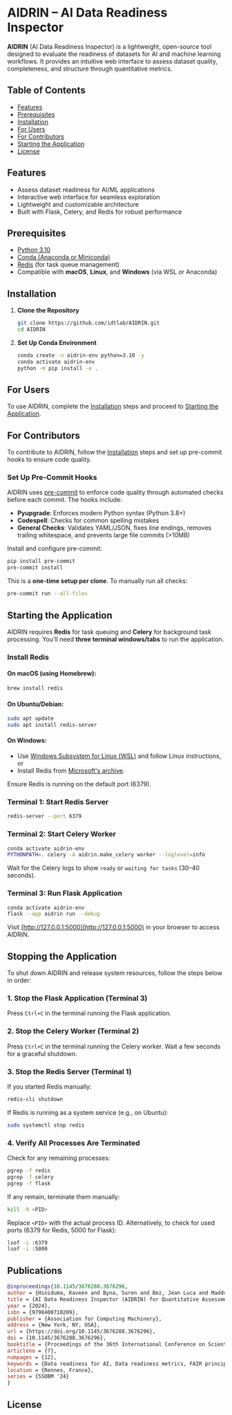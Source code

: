 # AIDRIN – AI Data Readiness Inspector

**AIDRIN** (AI Data Readiness Inspector) is a lightweight, open-source tool designed to evaluate the readiness of datasets for AI and machine learning workflows. It provides an intuitive web interface to assess dataset quality, completeness, and structure through quantitative metrics.

## Table of Contents

- [Features](#features)
- [Prerequisites](#prerequisites)
- [Installation](#installation)
- [For Users](#for-users)
- [For Contributors](#for-contributors)
- [Starting the Application](#starting-the-application)
- [License](#license)

## Features

- Assess dataset readiness for AI/ML applications
- Interactive web interface for seamless exploration
- Lightweight and customizable architecture
- Built with Flask, Celery, and Redis for robust performance

## Prerequisites

- [Python 3.10](https://www.python.org/downloads/release/python-3100/)
- [Conda (Anaconda or Miniconda)](https://docs.conda.io/en/latest/miniconda.html)
- [Redis](https://redis.io/docs/install/install-redis/) (for task queue management)
- Compatible with **macOS**, **Linux**, and **Windows** (via WSL or Anaconda)

## Installation

1. **Clone the Repository**

   ```bash
   git clone https://github.com/idtlab/AIDRIN.git
   cd AIDRIN
   ```

2. **Set Up Conda Environment**

   ```bash
   conda create -n aidrin-env python=3.10 -y
   conda activate aidrin-env
   python -m pip install -e .
   ```

## For Users

To use AIDRIN, complete the [Installation](#installation) steps and proceed to [Starting the Application](#starting-the-application).

## For Contributors

To contribute to AIDRIN, follow the [Installation](#installation) steps and set up pre-commit hooks to ensure code quality.

### Set Up Pre-Commit Hooks

AIDRIN uses [pre-commit](https://pre-commit.com/) to enforce code quality through automated checks before each commit. The hooks include:

- **Pyupgrade**: Enforces modern Python syntax (Python 3.8+)
- **Codespell**: Checks for common spelling mistakes
- **General Checks**: Validates YAML/JSON, fixes line endings, removes trailing whitespace, and prevents large file commits (>10MB)

Install and configure pre-commit:

```bash
pip install pre-commit
pre-commit install
```

This is a **one-time setup per clone**. To manually run all checks:

```bash
pre-commit run --all-files
```

## Starting the Application

AIDRIN requires **Redis** for task queuing and **Celery** for background task processing. You'll need **three terminal windows/tabs** to run the application.

### Install Redis

#### On macOS (using Homebrew):

```bash
brew install redis
```

#### On Ubuntu/Debian:

```bash
sudo apt update
sudo apt install redis-server
```

#### On Windows:

- Use [Windows Subsystem for Linux (WSL)](https://learn.microsoft.com/en-us/windows/wsl/install) and follow Linux instructions, or
- Install Redis from [Microsoft's archive](https://github.com/microsoftarchive/redis/releases).

Ensure Redis is running on the default port (6379).

### Terminal 1: Start Redis Server

```bash
redis-server --port 6379
```

### Terminal 2: Start Celery Worker

```bash
conda activate aidrin-env
PYTHONPATH=. celery -A aidrin.make_celery worker --loglevel=info
```

Wait for the Celery logs to show `ready` or `waiting for tasks` (30–40 seconds).

### Terminal 3: Run Flask Application

```bash
conda activate aidrin-env
flask --app aidrin run --debug
```

Visit [http://127.0.0.1:5000](http://127.0.0.1:5000) in your browser to access AIDRIN.

## Stopping the Application

To shut down AIDRIN and release system resources, follow the steps below in order:

### 1. Stop the Flask Application (Terminal 3)
Press `Ctrl+C` in the terminal running the Flask application.

### 2. Stop the Celery Worker (Terminal 2)
Press `Ctrl+C` in the terminal running the Celery worker. Wait a few seconds for a graceful shutdown.

### 3. Stop the Redis Server (Terminal 1)

If you started Redis manually:

```bash
redis-cli shutdown
```

If Redis is running as a system service (e.g., on Ubuntu):

```bash
sudo systemctl stop redis
```

### 4. Verify All Processes Are Terminated
Check for any remaining processes:

```bash
pgrep -f redis
pgrep -f celery
pgrep -f flask
```

If any remain, terminate them manually:

```bash
kill -9 <PID>
```

Replace `<PID>` with the actual process ID.
Alternatively, to check for used ports (6379 for Redis, 5000 for Flask):

```bash
lsof -i :6379
lsof -i :5000
```

## Publications

```bibtex
@inproceedings{10.1145/3676288.3676296,
author = {Hiniduma, Kaveen and Byna, Suren and Bez, Jean Luca and Madduri, Ravi},
title = {AI Data Readiness Inspector (AIDRIN) for Quantitative Assessment of Data Readiness for AI},
year = {2024},
isbn = {9798400710209},
publisher = {Association for Computing Machinery},
address = {New York, NY, USA},
url = {https://doi.org/10.1145/3676288.3676296},
doi = {10.1145/3676288.3676296},
booktitle = {Proceedings of the 36th International Conference on Scientific and Statistical Database Management},
articleno = {7},
numpages = {12},
keywords = {Data readiness for AI, Data readiness metrics, FAIR principles, data quality assessment},
location = {Rennes, France},
series = {SSDBM '24}
}
```

## License
